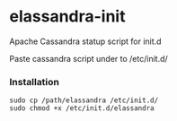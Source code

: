 elassandra-init
==============

Apache Cassandra statup script for init.d

Paste cassandra script under to /etc/init.d/

### Installation ###

```shell
sudo cp /path/elassandra /etc/init.d/
sudo chmod +x /etc/init.d/elassandra
```

